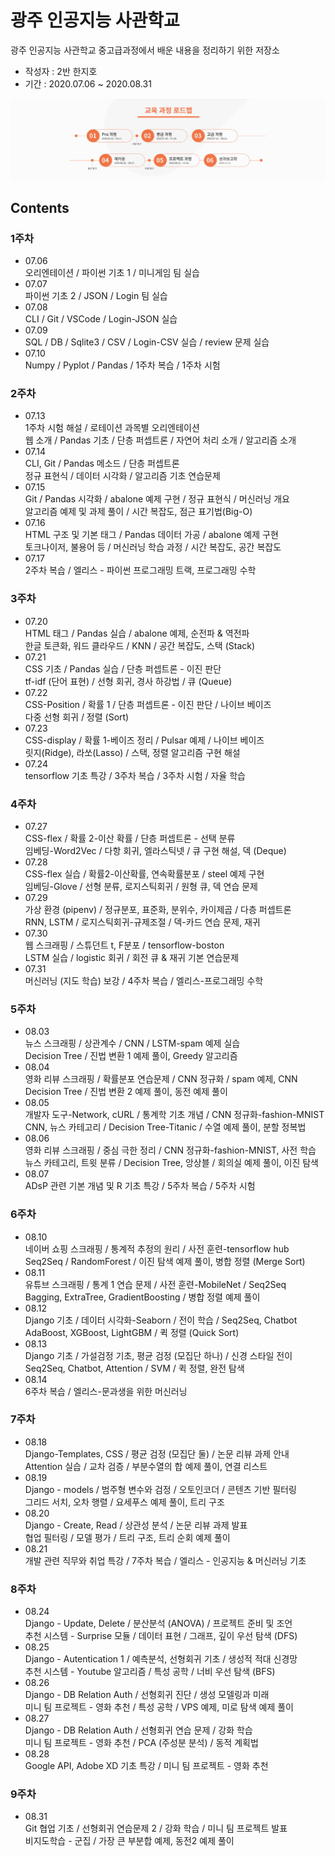 # 광주 인공지능 사관학교
광주 인공지능 사관학교 중고급과정에서 배운 내용을 정리하기 위한 저장소

- 작성자 : 2반 한지호
- 기간 : 2020.07.06 ~ 2020.08.31

<p align="center"><img src="./Roadmap.jpg"></p>

## Contents
### 1주차
- 07.06  
  오리엔테이션 / 파이썬 기초 1 / 미니게임 팀 실습
- 07.07  
  파이썬 기초 2 / JSON / Login 팀 실습
- 07.08  
  CLI / Git / VSCode / Login-JSON 실습
- 07.09  
  SQL / DB / Sqlite3 / CSV / Login-CSV 실습 / review 문제 실습
- 07.10  
  Numpy / Pyplot / Pandas / 1주차 복습 / 1주차 시험
### 2주차
- 07.13  
  1주차 시험 해설 / 로테이션 과목별 오리엔테이션  
  웹 소개 / Pandas 기초 / 단층 퍼셉트론 / 자연어 처리 소개 / 알고리즘 소개
- 07.14  
  CLI, Git / Pandas 메소드 / 단층 퍼셉트론  
  정규 표현식 / 데이터 시각화 / 알고리즘 기초 연습문제
- 07.15  
  Git / Pandas 시각화 / abalone 예제 구현 / 정규 표현식 / 머신러닝 개요  
  알고리즘 예제 및 과제 풀이 / 시간 복잡도, 점근 표기법(Big-O)
- 07.16  
  HTML 구조 및 기본 태그 / Pandas 데이터 가공 / abalone 예제 구현  
  토크나이저, 불용어 등 / 머신러닝 학습 과정 / 시간 복잡도, 공간 복잡도
- 07.17  
  2주차 복습 / 엘리스 - 파이썬 프로그래밍 트랙, 프로그래밍 수학
### 3주차
- 07.20  
  HTML 태그 / Pandas 실습 / abalone 예제, 순전파 & 역전파  
  한글 토큰화, 워드 클라우드 / KNN / 공간 복잡도, 스택 (Stack)
- 07.21  
  CSS 기초 / Pandas 실습 / 단층 퍼셉트론 - 이진 판단  
  tf-idf (단어 표현) / 선형 회귀, 경사 하강법 / 큐 (Queue)
- 07.22  
  CSS-Position / 확률 1 / 단층 퍼셉트론 - 이진 판단 / 나이브 베이즈  
  다중 선형 회귀 / 정렬 (Sort)
- 07.23  
  CSS-display / 확률 1-베이즈 정리 / Pulsar 예제 / 나이브 베이즈  
  릿지(Ridge), 라쏘(Lasso) / 스택, 정렬 알고리즘 구현 해설
- 07.24  
  tensorflow 기초 특강 / 3주차 복습 / 3주차 시험 / 자율 학습
### 4주차
- 07.27  
  CSS-flex / 확률 2-이산 확률 / 단층 퍼셉트론 - 선택 분류  
  임베딩-Word2Vec / 다항 회귀, 엘라스틱넷 / 큐 구현 해설, 덱 (Deque)  
- 07.28  
  CSS-flex 실습 / 확률2-이산확률, 연속확률분포 / steel 예제 구현  
  임베딩-Glove / 선형 분류, 로지스틱회귀 / 원형 큐, 덱 연습 문제
- 07.29  
  가상 환경 (pipenv) / 정규분포, 표준화, 분위수, 카이제곱 / 다층 퍼셉트론  
  RNN, LSTM / 로지스틱회귀-규제조절 / 덱-카드 연습 문제, 재귀
- 07.30  
  웹 스크래핑 / 스튜던트 t, F분포 / tensorflow-boston  
  LSTM 실습 / logistic 회귀 / 회전 큐 & 재귀 기본 연습문제
- 07.31  
  머신러닝 (지도 학습) 보강 / 4주차 복습 / 엘리스-프로그래밍 수학
### 5주차
- 08.03  
  뉴스 스크래핑 / 상관계수 / CNN / LSTM-spam 예제 실습  
  Decision Tree / 진법 변환 1 예제 풀이, Greedy 알고리즘
- 08.04  
  영화 리뷰 스크래핑 / 확률분포 연습문제 / CNN 정규화 / spam 예제, CNN  
  Decision Tree / 진법 변환 2 예제 풀이, 동전 예제 풀이
- 08.05  
  개발자 도구-Network, cURL / 통계학 기초 개념 / CNN 정규화-fashion-MNIST  
  CNN, 뉴스 카테고리 / Decision Tree-Titanic / 수열 예제 풀이, 분할 정복법
- 08.06  
  영화 리뷰 스크래핑 / 중심 극한 정리 / CNN 정규화-fashion-MNIST, 사전 학습  
  뉴스 카테고리, 트윗 분류 / Decision Tree, 앙상블 / 회의실 예제 풀이, 이진 탐색
- 08.07  
  ADsP 관련 기본 개념 및 R 기초 특강 / 5주차 복습 / 5주차 시험
### 6주차
- 08.10  
  네이버 쇼핑 스크래핑 / 통계적 추정의 원리 / 사전 훈련-tensorflow hub  
  Seq2Seq / RandomForest / 이진 탐색 예제 풀이, 병합 정렬 (Merge Sort)
- 08.11  
  유튜브 스크래핑 / 통계 1 연습 문제 / 사전 훈련-MobileNet / Seq2Seq  
  Bagging, ExtraTree, GradientBoosting / 병합 정렬 예제 풀이
- 08.12  
  Django 기초 / 데이터 시각화-Seaborn / 전이 학습 / Seq2Seq, Chatbot  
  AdaBoost, XGBoost, LightGBM / 퀵 정렬 (Quick Sort)
- 08.13  
  Django 기초 / 가설검정 기초, 평균 검정 (모집단 하나) / 신경 스타일 전이  
  Seq2Seq, Chatbot, Attention / SVM / 퀵 정렬, 완전 탐색
- 08.14  
  6주차 복습 / 엘리스-문과생을 위한 머신러닝
### 7주차
- 08.18  
  Django-Templates, CSS / 평균 검정 (모집단 둘) / 논문 리뷰 과제 안내  
  Attention 실습 / 교차 검증 / 부분수열의 합 예제 풀이, 연결 리스트
- 08.19  
  Django - models / 범주형 변수와 검정 / 오토인코더 / 콘텐츠 기반 필터링  
  그리드 서치, 오차 행렬 / 요세푸스 예제 풀이, 트리 구조
- 08.20  
  Django - Create, Read / 상관성 분석 / 논문 리뷰 과제 발표  
  협업 필터링 / 모델 평가 / 트리 구조, 트리 순회 예제 풀이
- 08.21  
  개발 관련 직무와 취업 특강 / 7주차 복습 / 엘리스 - 인공지능 & 머신러닝 기초
### 8주차
- 08.24  
  Django - Update, Delete / 분산분석 (ANOVA) / 프로젝트 준비 및 조언  
  추천 시스템 - Surprise 모듈 / 데이터 표현 / 그래프, 깊이 우선 탐색 (DFS)
- 08.25  
  Django - Autentication 1 / 예측분석, 선형회귀 기초 / 생성적 적대 신경망  
  추천 시스템 - Youtube 알고리즘 / 특성 공학 / 너비 우선 탐색 (BFS)
- 08.26  
  Django - DB Relation Auth / 선형회귀 진단 / 생성 모델링과 미래  
  미니 팀 프로젝트 - 영화 추천 / 특성 공학 / VPS 예제, 미로 탐색 예제 풀이
- 08.27  
  Django - DB Relation Auth / 선형회귀 연습 문제 / 강화 학습  
  미니 팀 프로젝트 - 영화 추천 / PCA (주성분 분석) / 동적 계획법
- 08.28  
  Google API, Adobe XD 기초 특강 / 미니 팀 프로젝트 - 영화 추천 
### 9주차
- 08.31  
  Git 협업 기초 / 선형회귀 연습문제 2 / 강화 학습 / 미니 팀 프로젝트 발표  
  비지도학습 - 군집 / 가장 큰 부분합 예제, 동전2 예제 풀이